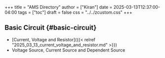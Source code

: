 +++
title = "AMS Directory"
author = ["Kiran"]
date = 2025-03-13T12:37:00-04:00
tags = ["toc"]
draft = false
css = "../../zcustom.css"
+++

## Basic Circuit {#basic-circuit}

-   [Current, Voltage and Resistor]({{< relref "2025_03_13_current_voltage_and_resistor.md" >}})
-   Voltage Source, Current Source and Dependent Source
